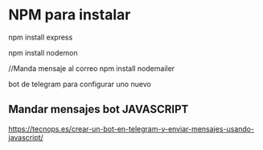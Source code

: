 # NPM para instalar

npm install express

npm install nodemon

//Manda mensaje al correo
npm install nodemailer

bot de telegram para configurar uno nuevo

## Mandar mensajes bot JAVASCRIPT

<https://tecnops.es/crear-un-bot-en-telegram-y-enviar-mensajes-usando-javascript/>
